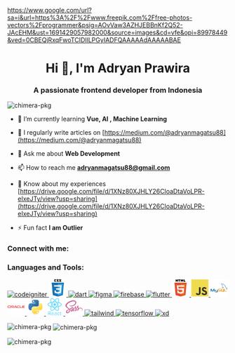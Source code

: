 https://www.google.com/url?sa=i&url=https%3A%2F%2Fwww.freepik.com%2Ffree-photos-vectors%2Fprogrammer&psig=AOvVaw3AZHJEBBnKf2Q52-JAcEHM&ust=1691429057982000&source=images&cd=vfe&opi=89978449&ved=0CBEQjRxqFwoTCIDIlLPGyIADFQAAAAAdAAAAABAE
<h1 align="center">Hi 👋, I'm Adryan Prawira</h1>
<h3 align="center">A passionate frontend developer from Indonesia</h3>

<p align="left"> <img src="https://komarev.com/ghpvc/?username=chimera-pkg&label=Profile%20views&color=0e75b6&style=flat" alt="chimera-pkg" /> </p>


- 🌱 I’m currently learning **Vue, AI , Machine Learning**

- 📝 I regularly write articles on [https://medium.com/@adryanmagatsu88](https://medium.com/@adryanmagatsu88)

- 💬 Ask me about **Web Development**

- 📫 How to reach me **adryanmagatsu88@gmail.com**

- 📄 Know about my experiences [https://drive.google.com/file/d/1XNz80XJHLY26CloaDtaVoLPR-eIxeJTy/view?usp=sharing](https://drive.google.com/file/d/1XNz80XJHLY26CloaDtaVoLPR-eIxeJTy/view?usp=sharing)

- ⚡ Fun fact **I am Outlier**

<h3 align="left">Connect with me:</h3>
<p align="left">
</p>

<h3 align="left">Languages and Tools:</h3>
<p align="left"> <a href="https://codeigniter.com" target="_blank" rel="noreferrer"> <img src="https://cdn.worldvectorlogo.com/logos/codeigniter.svg" alt="codeigniter" width="40" height="40"/> </a> <a href="https://www.w3schools.com/css/" target="_blank" rel="noreferrer"> <img src="https://raw.githubusercontent.com/devicons/devicon/master/icons/css3/css3-original-wordmark.svg" alt="css3" width="40" height="40"/> </a> <a href="https://dart.dev" target="_blank" rel="noreferrer"> <img src="https://www.vectorlogo.zone/logos/dartlang/dartlang-icon.svg" alt="dart" width="40" height="40"/> </a> <a href="https://www.figma.com/" target="_blank" rel="noreferrer"> <img src="https://www.vectorlogo.zone/logos/figma/figma-icon.svg" alt="figma" width="40" height="40"/> </a> <a href="https://firebase.google.com/" target="_blank" rel="noreferrer"> <img src="https://www.vectorlogo.zone/logos/firebase/firebase-icon.svg" alt="firebase" width="40" height="40"/> </a> <a href="https://flutter.dev" target="_blank" rel="noreferrer"> <img src="https://www.vectorlogo.zone/logos/flutterio/flutterio-icon.svg" alt="flutter" width="40" height="40"/> </a> <a href="https://www.w3.org/html/" target="_blank" rel="noreferrer"> <img src="https://raw.githubusercontent.com/devicons/devicon/master/icons/html5/html5-original-wordmark.svg" alt="html5" width="40" height="40"/> </a> <a href="https://developer.mozilla.org/en-US/docs/Web/JavaScript" target="_blank" rel="noreferrer"> <img src="https://raw.githubusercontent.com/devicons/devicon/master/icons/javascript/javascript-original.svg" alt="javascript" width="40" height="40"/> </a> <a href="https://www.mysql.com/" target="_blank" rel="noreferrer"> <img src="https://raw.githubusercontent.com/devicons/devicon/master/icons/mysql/mysql-original-wordmark.svg" alt="mysql" width="40" height="40"/> </a> <a href="https://www.oracle.com/" target="_blank" rel="noreferrer"> <img src="https://raw.githubusercontent.com/devicons/devicon/master/icons/oracle/oracle-original.svg" alt="oracle" width="40" height="40"/> </a> <a href="https://www.python.org" target="_blank" rel="noreferrer"> <img src="https://raw.githubusercontent.com/devicons/devicon/master/icons/python/python-original.svg" alt="python" width="40" height="40"/> </a> <a href="https://reactjs.org/" target="_blank" rel="noreferrer"> <img src="https://raw.githubusercontent.com/devicons/devicon/master/icons/react/react-original-wordmark.svg" alt="react" width="40" height="40"/> </a> <a href="https://sass-lang.com" target="_blank" rel="noreferrer"> <img src="https://raw.githubusercontent.com/devicons/devicon/master/icons/sass/sass-original.svg" alt="sass" width="40" height="40"/> </a> <a href="https://tailwindcss.com/" target="_blank" rel="noreferrer"> <img src="https://www.vectorlogo.zone/logos/tailwindcss/tailwindcss-icon.svg" alt="tailwind" width="40" height="40"/> </a> <a href="https://www.tensorflow.org" target="_blank" rel="noreferrer"> <img src="https://www.vectorlogo.zone/logos/tensorflow/tensorflow-icon.svg" alt="tensorflow" width="40" height="40"/> </a> <a href="https://www.adobe.com/products/xd.html" target="_blank" rel="noreferrer"> <img src="https://cdn.worldvectorlogo.com/logos/adobe-xd.svg" alt="xd" width="40" height="40"/> </a> </p>

<p><img align="left" src="https://github-readme-stats.vercel.app/api/top-langs?username=chimera-pkg&show_icons=true&locale=en&layout=compact" alt="chimera-pkg" /></p>

<p>&nbsp;<img align="center" src="https://github-readme-stats.vercel.app/api?username=chimera-pkg&show_icons=true&locale=en" alt="chimera-pkg" /></p>

<p><img align="center" src="https://github-readme-streak-stats.herokuapp.com/?user=chimera-pkg&" alt="chimera-pkg" /></p>
